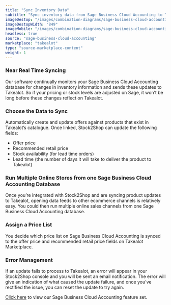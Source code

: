 ```yaml
---
title: "Sync Inventory Data"
subtitle: "Sync inventory data from Sage Business Cloud Accounting to Takealot Marketplace."
imageDestop: "/images/combination-diagrams/sage-business-cloud-accounting/sage-business-cloud-accounting-takealot-inventory.svg"
imageDestopWidth: "849"
imageMobile: "/images/combination-diagrams/sage-business-cloud-accounting/sage-business-cloud-accounting-takealot-inventory.svg"
headless: true
source: "sage-business-cloud-accounting"
marketplace: "takealot"
type: "source-marketplace-content"
weight: 1
---
```


### Near Real Time Syncing
Our software continually monitors your Sage Business Cloud Accounting database for changes in inventory information and sends these updates to Takealot. So if your pricing or stock levels are adjusted on Sage, it won’t be long before these changes reflect on Takealot.

### Choose the Data to Sync
Automatically create and update offers against products that exist in Takealot’s catalogue. Once linked, Stock2Shop can update the following fields:
- Offer price
- Recommended retail price
- Stock availability (for lead time orders)
- Lead time (the number of days it will take to deliver the product to Takealot)

### Run Multiple Online Stores from one Sage Business Cloud Accounting Database
Once you’re integrated with Stock2Shop and are syncing product updates to Takealot, opening data feeds to other ecommerce channels is relatively easy. You could then run multiple online sales channels from one Sage Business Cloud Accounting database.

### Assign a Price List
You decide which price list on Sage Business Cloud Accounting is synced to the offer price and recommended retail price fields on Takealot Marketplace.

### Error Management
If an update fails to process to Takealot, an error will appear in your Stock2Shop console and you will be sent an email notification. The error will give an indication of what caused the update failure, and once you’ve rectified the issue, you can reset the update to try again.

[Click here](/help/features/sage-business-cloud-accounting/ "Sage Business Cloud Accounting Features") to view our Sage Business Cloud Accounting feature set.